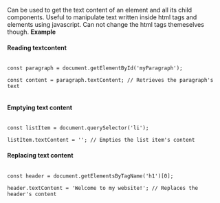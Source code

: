 Can be used to get the text content of an element and all its child components. Useful to manipulate text written inside html tags and elements using javascript. Can not change the html tags themeselves though. <b>Example</b>

#### Reading textcontent
<code>
const paragraph = document.getElementById('myParagraph');<br>
const content = paragraph.textContent; // Retrieves the paragraph's text

</code>

#### Emptying text content
<code>
const listItem = document.querySelector('li');<br>
listItem.textContent = ''; // Empties the list item's content
</code>

#### Replacing text content
<code>
const header = document.getElementsByTagName('h1')[0];<br>
header.textContent = 'Welcome to my website!'; // Replaces the header's content
</code>